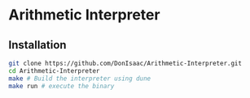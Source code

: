 # Arithmetic Interpreter

## Installation

```sh
git clone https://github.com/DonIsaac/Arithmetic-Interpreter.git
cd Arithmetic-Interpreter
make # Build the interpreter using dune
make run # execute the binary
```
